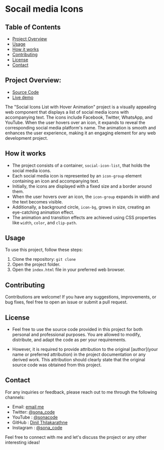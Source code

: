 # Socail media Icons

## Table of Contents
- [Project Overview](#project-overview)
- [Usage](#usage)
- [How it works](#how-it-works)
- [Contributing](#contributing)
- [License](#license)
- [Contact](#contact)

## Project Overview:
- [Source Code](https://github.com/Dinil-Thilakarathne/50-css-projects/tree/main/social%20media%20icons)
- [Live demo](https://dinil-thilakarathne.github.io/50-css-projects/social%20media%20icons)

The "Social Icons List with Hover Animation" project is a visually appealing web component that displays a list of social media icons with accompanying text. The icons include Facebook, Twitter, WhatsApp, and YouTube. When the user hovers over an icon, it expands to reveal the corresponding social media platform's name. The animation is smooth and enhances the user experience, making it an engaging element for any web development project.

## How it works

- The project consists of a container, `social-icon-list`, that holds the social media icons.
- Each social media icon is represented by an `icon-group` element containing an icon and accompanying text.
- Initially, the icons are displayed with a fixed size and a border around them.
- When the user hovers over an icon, the `icon-group` expands in width and the text becomes visible.
- Additionally, a background circle, `icon-bg`, grows in size, creating an eye-catching animation effect.
- The animation and transition effects are achieved using CSS properties like `width`, `color`, and `clip-path`.

## Usage
To use this project, follow these steps:

1. Clone the repository: `git clone `
2. Open the project folder.
3. Open the `index.html` file in your preferred web browser.


## Contributing
Contributions are welcome! If you have any suggestions, improvements, or bug fixes, feel free to open an issue or submit a pull request.

## License
- Feel free to use the source code provided in this project for both personal and professional purposes. You are allowed to modify, distribute, and adapt the code as per your requirements.

- However, it is required to provide attribution to the original [author](your name or preferred attribution) in the project documentation or any derived work. This attribution should clearly state that the original source code was obtained from this project.


## Contact
For any inquiries or feedback, please reach out to me through the following channels:

- Email: [email me](mailto:sonacode44@gmail.com)
- Twitter: [@sona_code](https://twitter.com/sona_code)
- YouTube : [@sonacode](https://www.youtube.com/@sonacode/videos)
- GitHub : [Dinil Thilakarathne](https://github.com/Dinil-Thilakarathne/)
- Instagram : [@sona_code](https://www.instagram.com/sona_code/)
<!-- - LinkedIn: [Your Name](https://www.linkedin.com/in/yourname/) -->

Feel free to connect with me and let's discuss the project or any other interesting ideas!

